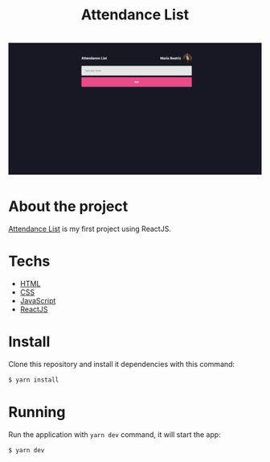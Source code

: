 
<h1 align="center"> Attendance List </h1>

<h1 align="center">
  <img src="cover.png">
</h1>

# About the project

[Attendance List](https://react-app-beatriznaufel.vercel.app) is my first project using ReactJS.

# Techs

- [HTML](https://www.w3schools.com/html/)
- [CSS](https://www.w3schools.com/css/)
- [JavaScript](https://developer.mozilla.org/pt-BR/docs/Web/JavaScript)
- [ReactJS](https://reactjs.org/)

# Install
Clone this repository and install it dependencies with this command: 
```sh
$ yarn install
```

# Running
Run the application with `yarn dev` command, it will start the app:
```sh
$ yarn dev

